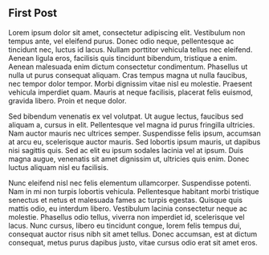 ## First Post

Lorem ipsum dolor sit amet, consectetur adipiscing elit. Vestibulum non tempus ante, vel eleifend purus. Donec odio neque, pellentesque ac tincidunt nec, luctus id lacus. Nullam porttitor vehicula tellus nec eleifend. Aenean ligula eros, facilisis quis tincidunt bibendum, tristique a enim. Aenean malesuada enim dictum consectetur condimentum. Phasellus ut nulla ut purus consequat aliquam. Cras tempus magna ut nulla faucibus, nec tempor dolor tempor. Morbi dignissim vitae nisl eu molestie. Praesent vehicula imperdiet quam. Mauris at neque facilisis, placerat felis euismod, gravida libero. Proin et neque dolor.

Sed bibendum venenatis ex vel volutpat. Ut augue lectus, faucibus sed aliquam a, cursus in elit. Pellentesque vel magna id purus fringilla ultricies. Nam auctor mauris nec ultrices semper. Suspendisse felis ipsum, accumsan at arcu eu, scelerisque auctor mauris. Sed lobortis ipsum mauris, ut dapibus nisi sagittis quis. Sed ac elit eu ipsum sodales lacinia vel at ipsum. Duis magna augue, venenatis sit amet dignissim ut, ultricies quis enim. Donec luctus aliquam nisl eu facilisis.

Nunc eleifend nisl nec felis elementum ullamcorper. Suspendisse potenti. Nam in mi non turpis lobortis vehicula. Pellentesque habitant morbi tristique senectus et netus et malesuada fames ac turpis egestas. Quisque quis mattis odio, eu interdum libero. Vestibulum lacinia consectetur neque ac molestie. Phasellus odio tellus, viverra non imperdiet id, scelerisque vel lacus. Nunc cursus, libero eu tincidunt congue, lorem felis tempus dui, consequat auctor risus nibh sit amet tellus. Donec accumsan, est at dictum consequat, metus purus dapibus justo, vitae cursus odio erat sit amet eros.
